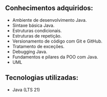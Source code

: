 ## Conhecimentos adquiridos:
  - Ambiente de desenvolvimento Java.
  - Sintaxe básica Java.
  - Estruturas condicionais.
  - Estruturas de repetição.
  - Versionamento de código com Git e GitHub.
  - Tratamento de exceções.
  - Debugging Java.
  - Fundamentos e pilares da POO com Java.
  - UML

## Tecnologias utilizadas:
   - Java (LTS 21)
